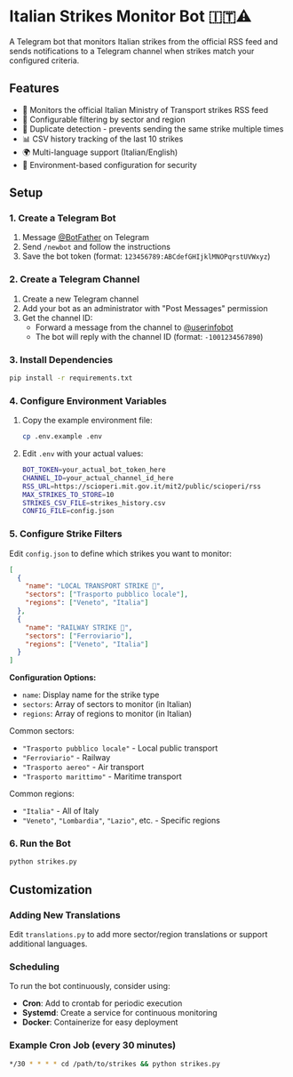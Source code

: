 # Italian Strikes Monitor Bot 🇮🇹⚠️

A Telegram bot that monitors Italian strikes from the official RSS feed and sends notifications to a Telegram channel when strikes match your configured criteria.

## Features

- 📡 Monitors the official Italian Ministry of Transport strikes RSS feed
- 🎯 Configurable filtering by sector and region
- 🚫 Duplicate detection - prevents sending the same strike multiple times
- 📊 CSV history tracking of the last 10 strikes
- 🌍 Multi-language support (Italian/English)
- 🔐 Environment-based configuration for security

## Setup

### 1. Create a Telegram Bot

1. Message [@BotFather](https://t.me/botfather) on Telegram
2. Send `/newbot` and follow the instructions
3. Save the bot token (format: `123456789:ABCdefGHIjklMNOPqrstUVWxyz`)

### 2. Create a Telegram Channel

1. Create a new Telegram channel
2. Add your bot as an administrator with "Post Messages" permission
3. Get the channel ID:
   - Forward a message from the channel to [@userinfobot](https://t.me/userinfobot)
   - The bot will reply with the channel ID (format: `-1001234567890`)

### 3. Install Dependencies

```bash
pip install -r requirements.txt
```

### 4. Configure Environment Variables

1. Copy the example environment file:
   ```bash
   cp .env.example .env
   ```

2. Edit `.env` with your actual values:
   ```bash
   BOT_TOKEN=your_actual_bot_token_here
   CHANNEL_ID=your_actual_channel_id_here
   RSS_URL=https://scioperi.mit.gov.it/mit2/public/scioperi/rss
   MAX_STRIKES_TO_STORE=10
   STRIKES_CSV_FILE=strikes_history.csv
   CONFIG_FILE=config.json
   ```

### 5. Configure Strike Filters

Edit `config.json` to define which strikes you want to monitor:

```json
[
  {
    "name": "LOCAL TRANSPORT STRIKE 🚌",
    "sectors": ["Trasporto pubblico locale"],
    "regions": ["Veneto", "Italia"]
  },
  {
    "name": "RAILWAY STRIKE 🚆",
    "sectors": ["Ferroviario"],
    "regions": ["Veneto", "Italia"]
  }
]
```

**Configuration Options:**
- `name`: Display name for the strike type
- `sectors`: Array of sectors to monitor (in Italian)
- `regions`: Array of regions to monitor (in Italian)

Common sectors:
- `"Trasporto pubblico locale"` - Local public transport
- `"Ferroviario"` - Railway
- `"Trasporto aereo"` - Air transport
- `"Trasporto marittimo"` - Maritime transport

Common regions:
- `"Italia"` - All of Italy
- `"Veneto"`, `"Lombardia"`, `"Lazio"`, etc. - Specific regions

### 6. Run the Bot

```bash
python strikes.py
```
## Customization

### Adding New Translations

Edit `translations.py` to add more sector/region translations or support additional languages.

### Scheduling

To run the bot continuously, consider using:
- **Cron**: Add to crontab for periodic execution
- **Systemd**: Create a service for continuous monitoring
- **Docker**: Containerize for easy deployment

### Example Cron Job (every 30 minutes)
```bash
*/30 * * * * cd /path/to/strikes && python strikes.py
```